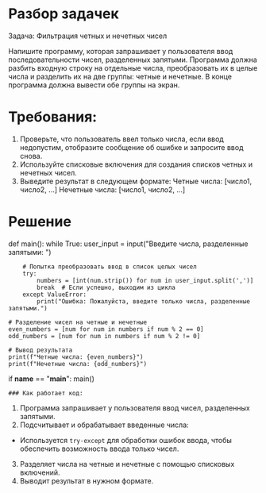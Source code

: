 # Разбор задачек 
Задача: Фильтрация четных и нечетных чисел

Напишите программу, которая запрашивает у пользователя ввод последовательности чисел, разделенных запятыми. 
Программа должна разбить входную строку на отдельные числа, преобразовать их в целые числа и разделить их 
на две группы: четные и нечетные. В конце программа должна вывести обе группы на экран.

# Требования:
 1. Проверьте, что пользователь ввел только числа, если ввод недопустим, отобразите сообщение об ошибке и запросите ввод снова.
 2. Используйте списковые включения для создания списков четных и нечетных чисел.
 3. Выведите результат в следующем формате:
       Четные числа: [число1, число2, ...]
       Нечетные числа: [число1, число2, ...]

# Решение
def main():
    while True:
        user_input = input("Введите числа, разделенные запятыми: ")
        
        # Попытка преобразовать ввод в список целых чисел
        try:
            numbers = [int(num.strip()) for num in user_input.split(',')]
            break  # Если успешно, выходим из цикла
        except ValueError:
            print("Ошибка: Пожалуйста, введите только числа, разделенные запятыми.")

    # Разделение чисел на четные и нечетные
    even_numbers = [num for num in numbers if num % 2 == 0]
    odd_numbers = [num for num in numbers if num % 2 != 0]

    # Вывод результата
    print(f"Четные числа: {even_numbers}")
    print(f"Нечетные числа: {odd_numbers}")

if __name__ == "__main__":
    main()

    ### Как работает код:
1. Программа запрашивает у пользователя ввод чисел, разделенных запятыми.
2. Подсчитывает и обрабатывает введенные числа:
- Используется `try-except` для обработки ошибок ввода, чтобы обеспечить возможность ввода только чисел.
3. Разделяет числа на четные и нечетные с помощью списковых включений.
4. Выводит результат в нужном формате.
